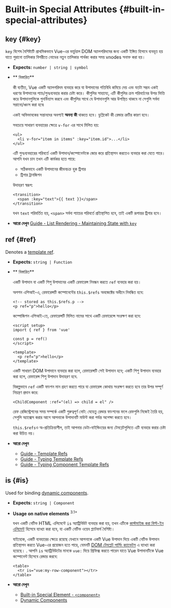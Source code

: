 # Built-in Special Attributes {#built-in-special-attributes}

## key {#key}

`key` বিশেষ বৈশিষ্ট্যটি প্রাথমিকভাবে Vue-এর ভার্চুয়াল DOM অ্যালগরিদমের জন্য একটি ইঙ্গিত হিসাবে ব্যবহৃত হয় যাতে পুরানো তালিকার বিপরীতে নোডের নতুন তালিকার পার্থক্য করার সময় vnodes সনাক্ত করা হয়।

- **Expects:** `number | string | symbol`

- ** বিস্তারিত**

  কী ব্যতীত, Vue একটি অ্যালগরিদম ব্যবহার করে যা উপাদানের গতিবিধি কমিয়ে দেয় এবং যতটা সম্ভব একই ধরণের উপাদানের প্যাচ/পুনঃব্যবহার করার চেষ্টা করে। কীগুলির সাহায্যে, এটি কীগুলির ক্রম পরিবর্তনের উপর ভিত্তি করে উপাদানগুলিকে পুনর্বিন্যাস করবে এবং কীগুলির সাথে যে উপাদানগুলি আর উপস্থিত থাকবে না সেগুলি সর্বদা সরানো/ধ্বংস করা হবে৷

  একই অভিভাবকের সন্তানদের অবশ্যই **অনন্য কী** থাকতে হবে। ডুপ্লিকেট কী রেন্ডার ত্রুটির কারণ হবে।

  সবচেয়ে সাধারণ ব্যবহারের ক্ষেত্রে `v-for` এর সাথে মিলিত হয়:

  ```vue-html
  <ul>
    <li v-for="item in items" :key="item.id">...</li>
  </ul>
  ```

  এটি পুনঃব্যবহারের পরিবর্তে একটি উপাদান/কম্পোনেন্টকে জোর করে প্রতিস্থাপন করতেও ব্যবহার করা যেতে পারে। আপনি যখন চান তখন এটি কার্যকর হতে পারে:

  - সঠিকভাবে একটি উপাদানের জীবনচক্র হুক ট্রিগার
  - ট্রিগার ট্রানজিশন

  উদাহরণ স্বরূপ:

  ```vue-html
  <transition>
    <span :key="text">{{ text }}</span>
  </transition>
  ```

  যখন `text` পরিবর্তিত হয়, `<span>` সর্বদা প্যাচের পরিবর্তে প্রতিস্থাপিত হবে, তাই একটি রূপান্তর ট্রিগার হবে।

- **আরো দেখুন** [Guide - List Rendering - Maintaining State with `key`](/guide/essentials/list#maintaining-state-with-key)

## ref {#ref}

Denotes a [template ref](/guide/essentials/template-refs).

- **Expects:** `string | Function`

- ** বিস্তারিত**

  একটি উপাদান বা একটি শিশু উপাদানের একটি রেফারেন্স নিবন্ধন করতে `ref` ব্যবহার করা হয়।

  অপশন এপিআই-এ, রেফারেন্সটি কম্পোনেন্টের `this.$refs` অবজেক্টের অধীনে নিবন্ধিত হবে:

  ```vue-html
  <!-- stored as this.$refs.p -->
  <p ref="p">hello</p>
  ```

  কম্পোজিশন এপিআই-তে, রেফারেন্সটি মিলিত নামের সাথে একটি রেফারেন্সে সংরক্ষণ করা হবে:

  ```vue
  <script setup>
  import { ref } from 'vue'

  const p = ref()
  </script>

  <template>
    <p ref="p">hello</p>
  </template>
  ```

  একটি সাধারণ DOM উপাদানে ব্যবহার করা হলে, রেফারেন্সটি সেই উপাদান হবে; একটি শিশু উপাদান ব্যবহার করা হলে, রেফারেন্স শিশু উপাদান উদাহরণ হবে.

  বিকল্পভাবে `ref` একটি ফাংশন মান গ্রহণ করতে পারে যা রেফারেন্স কোথায় সংরক্ষণ করতে হবে তার উপর সম্পূর্ণ নিয়ন্ত্রণ প্রদান করে:

  ```vue-html
  <ChildComponent :ref="(el) => child = el" />
  ```

  রেফ রেজিস্ট্রেশনের সময় সম্পর্কে একটি গুরুত্বপূর্ণ নোট: যেহেতু রেন্ডার ফাংশনের ফলে রেফগুলি নিজেই তৈরি হয়, সেগুলি অ্যাক্সেস করার আগে আপনাকে উপাদানটি মাউন্ট করা পর্যন্ত অপেক্ষা করতে হবে।

  `this.$refs`ও অ-প্রতিক্রিয়াশীল, তাই আপনার ডেটা-বাইন্ডিংয়ের জন্য টেমপ্লেটগুলিতে এটি ব্যবহার করার চেষ্টা করা উচিত নয়।

- **আরো দেখুন**
  - [Guide - Template Refs](/guide/essentials/template-refs)
  - [Guide - Typing Template Refs](/guide/typescript/composition-api#typing-template-refs) <sup class="vt-badge ts" />
  - [Guide - Typing Component Template Refs](/guide/typescript/composition-api#typing-component-template-refs) <sup class="vt-badge ts" />

## is {#is}

Used for binding [dynamic components](/guide/essentials/component-basics#dynamic-components).

- **Expects:** `string | Component`

- **Usage on native elements** <sup class="vt-badge">3.1+</sup>

  যখন একটি নেটিভ HTML এলিমেন্টে `is` অ্যাট্রিবিউট ব্যবহার করা হয়, তখন এটিকে [কাস্টমাইজ করা বিল্ট-ইন এলিমেন্ট](https://html.spec.whatwg.org/multipage/custom-elements.html#custom-elements-customized-builtin-example) হিসেবে ব্যাখ্যা করা হবে, যা একটি নেটিভ ওয়েব প্ল্যাটফর্ম বৈশিষ্ট্য।

  যাইহোক, একটি ব্যবহারের ক্ষেত্রে রয়েছে যেখানে আপনাকে একটি Vue উপাদান দিয়ে একটি নেটিভ উপাদান প্রতিস্থাপন করতে Vue-এর প্রয়োজন হতে পারে, যেমনটি [DOM টেমপ্লেট পার্সিং ক্যাভেটস](/guide/essentials/component-basics#dom-template-parsing-caveats) এ ব্যাখ্যা করা হয়েছে। . আপনি `is` অ্যাট্রিবিউটের মানকে `vue:` দিয়ে প্রিফিক্স করতে পারেন যাতে Vue উপাদানটিকে Vue কম্পোনেন্ট হিসেবে রেন্ডার করবে:

  ```vue-html
  <table>
    <tr is="vue:my-row-component"></tr>
  </table>
  ```

- **আরো দেখুন**

  - [Built-in Special Element - `<component>`](/api/built-in-special-elements#component)
  - [Dynamic Components](/guide/essentials/component-basics#dynamic-components)
